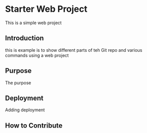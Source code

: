 # Starter Web Project

This is a simple web project

## Introduction

this is example is to show different parts of teh Git repo and various commands using a web project

## Purpose

The purpose

## Deployment

Adding deployment

## How to Contribute

